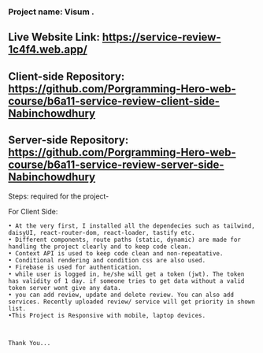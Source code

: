 ### Project name: Visum .

## Live Website Link: https://service-review-1c4f4.web.app/


## Client-side Repository: https://github.com/Porgramming-Hero-web-course/b6a11-service-review-client-side-Nabinchowdhury

## Server-side Repository: https://github.com/Porgramming-Hero-web-course/b6a11-service-review-server-side-Nabinchowdhury

Steps: required for the project-

For Client Side:

    • At the very first, I installed all the dependecies such as tailwind, daisyUI, react-router-dom, react-loader, tastify etc.
    • Different components, route paths (static, dynamic) are made for handling the project clearly and to keep code clean.
    • Context API is used to keep code clean and non-repeatative.
    • Conditional rendering and condition css are also used.
    • Firebase is used for authentication.
    • while user is logged in, he/she will get a token (jwt). The token has validity of 1 day. if someone tries to get data without a valid token server wont give any data.
    • you can add review, update and delete review. You can also add services. Recently uploaded review/ service will get priority in shown list.  
    •This Project is Responsive with mobile, laptop devices.


    
    Thank You... 